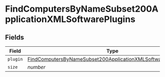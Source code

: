 # FindComputersByNameSubset200ApplicationXMLSoftwarePlugins


## Fields

| Field                                                                                                                                                         | Type                                                                                                                                                          | Required                                                                                                                                                      | Description                                                                                                                                                   | Example                                                                                                                                                       |
| ------------------------------------------------------------------------------------------------------------------------------------------------------------- | ------------------------------------------------------------------------------------------------------------------------------------------------------------- | ------------------------------------------------------------------------------------------------------------------------------------------------------------- | ------------------------------------------------------------------------------------------------------------------------------------------------------------- | ------------------------------------------------------------------------------------------------------------------------------------------------------------- |
| `plugin`                                                                                                                                                      | [FindComputersByNameSubset200ApplicationXMLSoftwarePluginsPlugin](../../models/operations/findcomputersbynamesubset200applicationxmlsoftwarepluginsplugin.md) | :heavy_minus_sign:                                                                                                                                            | N/A                                                                                                                                                           |                                                                                                                                                               |
| `size`                                                                                                                                                        | *number*                                                                                                                                                      | :heavy_minus_sign:                                                                                                                                            | N/A                                                                                                                                                           | 1                                                                                                                                                             |